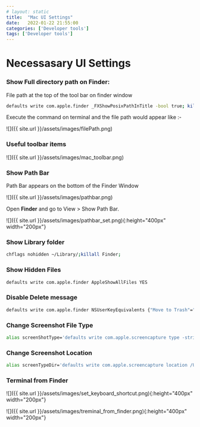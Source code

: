 ```yaml
---
# layout: static
title:  "Mac UI Settings"
date:   2022-01-22 21:55:00
categories: ['Developer tools']
tags: ['Developer tools']
---
```


# Necessasary UI Settings

### Show Full directory path on Finder: 

File path at the top of the tool bar on finder window

```sh
defaults write com.apple.finder _FXShowPosixPathInTitle -bool true; killall Finder
```
Execute the command on terminal and the file path would appear like :-

![]({{ site.url }}/assets/images/filePath.png)


### Useful toolbar items

![]({{ site.url }}/assets/images/mac_toolbar.png)


### Show Path Bar

Path Bar appears on the bottom of the Finder Window

![]({{ site.url }}/assets/images/pathbar.png)


 Open **Finder** and go to View > Show Path Bar.

![]({{ site.url }}/assets/images/pathbar_set.png){:height="400px" width="200px"}

### Show Library folder

```sh
chflags nohidden ~/Library/;killall Finder;
```

### Show Hidden Files

```sh
defaults write com.apple.finder AppleShowAllFiles YES
```

### Disable Delete message
```sh
defaults write com.apple.finder NSUserKeyEquivalents {"Move to Trash"="\U007F"}
```

### Change Screenshot File Type
```sh
alias screenShotType='defaults write com.apple.screencapture type -string "png"'
```
### Change Screenshot Location
```sh
alias screenTypeDir='defaults write com.apple.screencapture location /Users/nitin/Downloads'
```

### Terminal from Finder

![]({{ site.url }}/assets/images/set_keyboard_shortcut.png){:height="400px" width="200px"}

![]({{ site.url }}/assets/images/treminal_from_finder.png){:height="400px" width="200px"}

